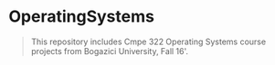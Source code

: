 # OperatingSystems
> This repository includes Cmpe 322 Operating Systems course projects from Bogazici University, Fall 16'.
